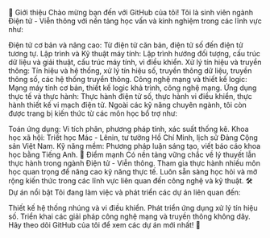 📘 Giới thiệu
Chào mừng bạn đến với GitHub của tôi! Tôi là sinh viên ngành Điện tử - Viễn thông với nền tảng học vấn và kinh nghiệm trong các lĩnh vực như:

Điện tử cơ bản và nâng cao: Từ điện tử căn bản, điện tử số đến điện tử tương tự.
Lập trình và Kỹ thuật máy tính: Lập trình hướng đối tượng, cấu trúc dữ liệu và giải thuật, cấu trúc máy tính, vi điều khiển.
Xử lý tín hiệu và truyền thông: Tín hiệu và hệ thống, xử lý tín hiệu số, truyền thông dữ liệu, truyền thông số, các hệ thống truyền thông.
Công nghệ mạng và thiết kế logic: Mạng máy tính cơ bản, thiết kế logic khả trình, công nghệ mạng.
Ứng dụng thực tế và thực hành: Thực hành điện tử số, thực hành vi điều khiển, thực hành thiết kế vi mạch điện tử.
Ngoài các kỹ năng chuyên ngành, tôi còn được trang bị kiến thức từ các môn học bổ trợ như:

Toán ứng dụng: Vi tích phân, phương pháp tính, xác suất thống kê.
Khoa học xã hội: Triết học Mác - Lênin, tư tưởng Hồ Chí Minh, lịch sử Đảng Cộng sản Việt Nam.
Kỹ năng mềm: Phương pháp luận sáng tạo, viết báo cáo khoa học bằng Tiếng Anh.
🌟 Điểm mạnh
Có nền tảng vững chắc về lý thuyết lẫn thực hành trong ngành Điện tử - Viễn thông.
Tham gia thực hành nhiều môn học quan trọng để nâng cao kỹ năng thực tế.
Luôn sẵn sàng học hỏi và mở rộng kiến thức trong các lĩnh vực liên quan đến công nghệ và kỹ thuật.
🛠️ Dự án nổi bật
Tôi đang làm việc và phát triển các dự án liên quan đến:

Thiết kế hệ thống nhúng và vi điều khiển.
Phát triển ứng dụng xử lý tín hiệu số.
Triển khai các giải pháp công nghệ mạng và truyền thông không dây.
Hãy theo dõi GitHub của tôi để xem các dự án mới nhất! 🎯
